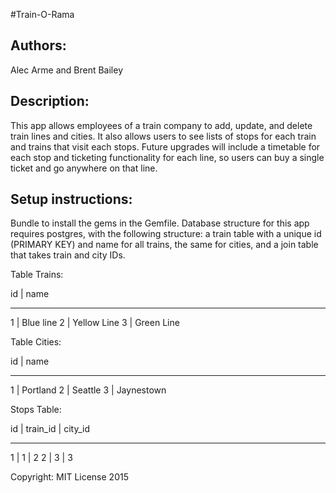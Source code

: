 #Train-O-Rama
<h2>Authors:</h2>
Alec Arme and Brent Bailey

<h2>Description:</h2>
This app allows employees of a train company to add, update, and delete train lines and cities. It also allows users to see lists of stops for each train and trains that visit each stops. Future upgrades will include a timetable for each stop and ticketing functionality for each line, so users can buy a single ticket and go anywhere on that line.

<h2>Setup instructions:</h2>
Bundle to install the gems in the Gemfile. Database structure for this app requires postgres, with the following structure: a train table with a unique id (PRIMARY KEY) and name for all trains, the same for cities, and a join table that takes train and city IDs.

Table Trains:

id | name
________________
1  | Blue line
2  | Yellow Line
3  | Green Line

Table Cities:

id | name
______________
1  | Portland
2  | Seattle
3  | Jaynestown

Stops Table:

id | train_id | city_id
________________________
1  | 1        | 2
2  | 3        | 3


Copyright: MIT License 2015
